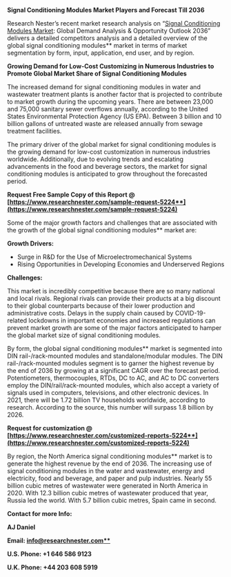 ﻿**Signal Conditioning Modules Market Players and Forecast Till 2036**

Research Nester’s recent market research analysis on “[Signal Conditioning Modules Market](https://www.researchnester.com/reports/signal-conditioning-modules-market/5224): Global Demand Analysis & Opportunity Outlook 2036” delivers a detailed competitors analysis and a detailed overview of the global signal conditioning modules** market in terms of market segmentation by form, input, application, end user, and by region. 

**Growing Demand for Low-Cost Customizing in Numerous Industries to Promote Global Market Share of Signal Conditioning Modules**

The increased demand for signal conditioning modules in water and wastewater treatment plants is another factor that is projected to contribute to market growth during the upcoming years. There are between 23,000 and 75,000 sanitary sewer overflows annually, according to the United States Environmental Protection Agency (US EPA). Between 3 billion and 10 billion gallons of untreated waste are released annually from sewage treatment facilities.

The primary driver of the global market for signal conditioning modules is the growing demand for low-cost customization in numerous industries worldwide. Additionally, due to evolving trends and escalating advancements in the food and beverage sectors, the market for signal conditioning modules is anticipated to grow throughout the forecasted period. 

**Request Free Sample Copy of this Report @ [https://www.researchnester.com/sample-request-5224**](https://www.researchnester.com/sample-request-5224)**

Some of the major growth factors and challenges that are associated with the growth of the global signal conditioning modules** market are:

**Growth Drivers:**

- Surge in R&D for the Use of Microelectromechanical Systems
- Rising Opportunities in Developing Economies and Underserved Regions

**Challenges:**

This market is incredibly competitive because there are so many national and local rivals. Regional rivals can provide their products at a big discount to their global counterparts because of their lower production and administrative costs.  Delays in the supply chain caused by COVID-19-related lockdowns in important economies and increased regulations can prevent market growth are some of the major factors anticipated to hamper the global market size of signal conditioning modules.

By form, the global signal conditioning modules** market is segmented into DIN rail-/rack-mounted modules and standalone/modular modules. The DIN rail-/rack-mounted modules segment is to garner the highest revenue by the end of 2036 by growing at a significant CAGR over the forecast period. Potentiometers, thermocouples, RTDs, DC to AC, and AC to DC converters employ the DIN/rail/rack-mounted modules, which also accept a variety of signals used in computers, televisions, and other electronic devices. In 2021, there will be 1.72 billion TV households worldwide, according to research. According to the source, this number will surpass 1.8 billion by 2026. 

**Request for customization @ [https://www.researchnester.com/customized-reports-5224**](https://www.researchnester.com/customized-reports-5224)**

By region, the North America signal conditioning modules** market is to generate the highest revenue by the end of 2036. The increasing use of signal conditioning modules in the water and wastewater, energy and electricity, food and beverage, and paper and pulp industries. Nearly 55 billion cubic metres of wastewater were generated in North America in 2020. With 12.3 billion cubic metres of wastewater produced that year, Russia led the world. With 5.7 billion cubic metres, Spain came in second.

**Contact for more Info:**

**AJ Daniel**

**Email: [info@researchnester.com**](mailto:info@researchnester.com)**

**U.S. Phone: +1 646 586 9123** 

**U.K. Phone: +44 203 608 5919**



